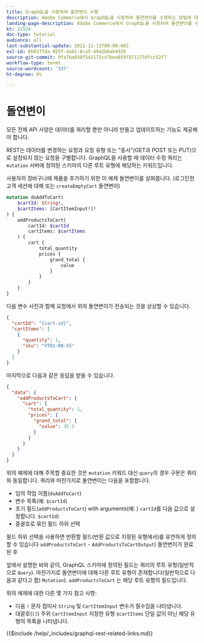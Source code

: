 ```yaml
---
title: GraphQL을 사용하여 돌연변이 수행
description: Adobe Commerce에서 GraphQL을 사용하여 돌연변이를 수행하는 방법에 대해 소개합니다. [!DNL Magento Open Source]. POST 호출을 사용하여 첫 번째 돌연변이를 수행합니다.
landing-page-description: Adobe Commerce에서 GraphQL을 사용하여 돌연변이를 수행하는 방법에 대해 소개합니다. [!DNL Magento Open Source]. POST 호출을 사용하여 첫 번째 돌연변이를 수행합니다.
kt: 11524
doc-type: tutorial
audience: all
last-substantial-update: 2022-12-13T00:00:00Z
exl-id: 6b82ffda-925f-4a81-8ca5-49a2b8ab4929
source-git-commit: 0fa7ba038f542172c47bea859f8712759fcc52f7
workflow-type: tm+mt
source-wordcount: '337'
ht-degree: 0%

---
```


# 돌연변이

모든 전체 API 사양은 데이터를 쿼리할 뿐만 아니라 만들고 업데이트하는 기능도 제공해야 합니다.

REST는 데이터를 변경하는 요청과 요청 유형 또는 &quot;동사&quot;(GET과 POST 또는 PUT)으로 설정되지 않는 요청을 구별합니다.
GraphQL을 사용할 때 데이터 수정 쿼리는 `mutation` 서버에 정의된 스키마의 다른 루트 유형에 해당하는 키워드입니다.

사용자의 장바구니에 제품을 추가하기 위한 이 예제 돌연변이를 살펴봅니다. (로그인한 고객 세션에 대해 또는 `createEmptyCart` 돌연변이)

```graphql
mutation doAddToCart(
    $cartId: String!,
    $cartItems: [CartItemInput!]!
) {
    addProductsToCart(
        cartId: $cartId
        cartItems: $cartItems
    ) {
        cart {
            total_quantity
            prices {
                grand_total {
                    value
                }
            }
        }
    }
}
```

다음 변수 사전과 함께 요청에서 위의 돌연변이가 전송되는 것을 상상할 수 있습니다.

```json
{
  "cartId": "{cart-id}",
  "cartItems": [
    {
      "quantity": 1,
      "sku": "VT01-RN-XS"
    }
  ]
}
```

마지막으로 다음과 같은 응답을 받을 수 있습니다.

```json
{
  "data": {
    "addProductsToCart": {
      "cart": {
        "total_quantity": 1,
        "prices": {
          "grand_total": {
            "value": 35.2
          }
        }
      }
    }
  }
}
```

위의 예제에 대해 주목할 중요한 것은 `mutation` 키워드 대신 `query`의 경우 구문은 쿼리와 동일합니다. 쿼리와 마찬가지로 돌연변이는 다음을 포함합니다.

* 임의 작업 이름(`doAddToCart`)
* 변수 목록(예: `$cartId`)
* 초기 필드(`addProductsToCart`) with arguments(예: ) `cartId`를 다음 값으로 설정합니다. `$cartId`)
* 중괄호로 묶인 필드 하위 선택

필드 하위 선택을 사용하면 반환할 필드(반환 값으로 지정된 유형에서)를 유연하게 정의할 수 있습니다 `addProductsToCart` - `AddProductsToCartOutput`) 돌연변이가 완료된 후

앞에서 설명한 바와 같이, GraphQL 스키마에 정의된 필드는 쿼리의 루트 유형(일반적으로 `Query`). 마찬가지로 돌연변이에 대해 다른 루트 유형이 존재합니다(일반적으로 다음과 같다고 함) `Mutation`). `addProductsToCart` 는 해당 루트 유형의 필드입니다.

위의 예제에 대한 다른 몇 가지 참고 사항:

* 다음 `!` 문자 접미사 `String` 및 `CartItemInput` 변수가 필수임을 나타냅니다.
* 대괄호(`[]`) 주위 `CartItemInput` 지정한 유형 `$cartItems` 단일 값이 아닌 해당 유형의 목록을 나타냅니다.

{{$include /help/_includes/graphql-rest-related-links.md}}
